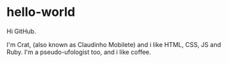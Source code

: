 # hello-world

 Hi GitHub.

 I'm Crat, (also known as Claudinho Mobilete) and i like HTML, CSS, JS and Ruby.
 I'm a pseudo-ufologist too, and i like coffee.
